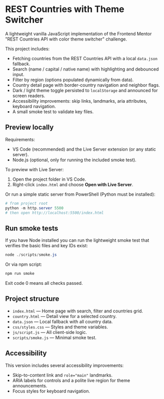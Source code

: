# REST Countries with Theme Switcher

A lightweight vanilla JavaScript implementation of the Frontend Mentor "REST Countries API with color theme switcher" challenge.

This project includes:

- Fetching countries from the REST Countries API with a local `data.json` fallback.
- Search (name / capital / native name) with highlighting and debounced input.
- Filter by region (options populated dynamically from data).
- Country detail page with border-country navigation and neighbor flags.
- Dark / light theme toggle persisted to `localStorage` and announced for screen readers.
- Accessibility improvements: skip links, landmarks, aria attributes, keyboard navigation.
- A small smoke test to validate key files.

## Preview locally

Requirements:
- VS Code (recommended) and the Live Server extension (or any static server).
- Node.js (optional, only for running the included smoke test).

To preview with Live Server:
1. Open the project folder in VS Code.
2. Right-click `index.html` and choose **Open with Live Server**.

Or run a simple static server from PowerShell (Python must be installed):

```powershell
# from project root
python -m http.server 5500
# then open http://localhost:5500/index.html
```

## Run smoke tests

If you have Node installed you can run the lightweight smoke test that verifies the basic files and key IDs exist:

```powershell
node ./scripts/smoke.js
```

Or via npm script:

```powershell
npm run smoke
```

Exit code 0 means all checks passed.

## Project structure

- `index.html` — Home page with search, filter and countries grid.
- `country.html` — Detail view for a selected country.
- `data.json` — Local fallback with all country data.
- `css/styles.css` — Styles and theme variables.
- `js/script.js` — All client-side logic.
- `scripts/smoke.js` — Minimal smoke test.

## Accessibility

This version includes several accessibility improvements:
- Skip-to-content link and `role="main"` landmarks.
- ARIA labels for controls and a polite live region for theme announcements.
- Focus styles for keyboard navigation.